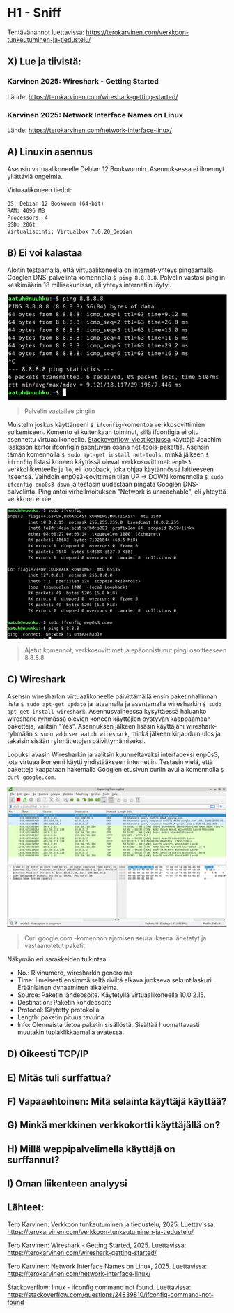 # H1 - Sniff

Tehtävänannot luettavissa: https://terokarvinen.com/verkkoon-tunkeutuminen-ja-tiedustelu/

## X) Lue ja tiivistä:

### Karvinen 2025: Wireshark - Getting Started


Lähde: https://terokarvinen.com/wireshark-getting-started/

### Karvinen 2025: Network Interface Names on Linux

Lähde: https://terokarvinen.com/network-interface-linux/

## A) Linuxin asennus

Asensin virtuaalikoneelle Debian 12 Bookwormin. Asennuksessa ei ilmennyt yllättäviä ongelmia. 

Virtuaalikoneen tiedot:
````
OS: Debian 12 Bookworm (64-bit)
RAM: 4096 MB
Processors: 4
SSD: 20Gt
Virtualisointi: Virtualbox 7.0.20_Debian
````

## B) Ei voi kalastaa

Aloitin testaamalla, että virtuaalikoneella on internet-yhteys pingaamalla Googlen DNS-palvelinta komennolla ``$ ping 8.8.8.8``. Palvelin vastasi pingiin keskimäärin 18 millisekunissa, eli yhteys internetiin löytyi. 

![Add file: pingtesti](/img/h1/ping_1.png)
> Palvelin vastailee pingiin

Muistelin joskus käyttäneeni ``$ ifconfig``-komentoa verkkosovittimien sulkemiseen. Komento ei kuitenkaan toiminut, sillä ifconfigia ei oltu asennettu virtuaalikoneelle. 
 [Stackoverflow-viestiketjussa](https://stackoverflow.com/questions/24839810/ifconfig-command-not-found) käyttäjä Joachim Isaksson kertoi ifconfigin asentuvan osana net-tools-pakettia. Asensin tämän komennolla ``$ sudo apt-get install net-tools``, minkä jälkeen ``$ ifconfig`` listasi koneen käytössä olevat verkkosovittimet: ``enp0s3`` verkkoliikenteelle ja ``lo``, eli loopback, joka ohjaa käytännössä laitteeseen itseensä. Vaihdoin enp0s3-sovittimen tilan UP -> DOWN komennolla ``$ sudo ifconfig enp0s3 down`` ja testasin uudestaan pingata Googlen DNS-palvelinta. Ping antoi virheilmoituksen "Network is unreachable", eli yhteyttä verkkoon ei ole.

![Add file: ifconfig + ping](/img/h1/ping_2.png)
> Ajetut komennot, verkkosovittimet ja epäonnistunut pingi osoitteeseen 8.8.8.8

## C) Wireshark

Asensin wiresharkin virtuaalikoneelle päivittämällä ensin paketinhallinnan lista ``$ sudo apt-get update`` ja lataamalla ja asentamalla wiresharkin ``$ sudo apt-get install wireshark``. Asennusvaiheessa kysyttäessä haluanko wireshark-ryhmässä olevien koneen käyttäjien pystyvän kaappaamaan paketteja, valitsin "Yes". Asennuksen jälkeen lisäsin käyttäjäni wireshark-ryhmään ``$ sudo adduser aatuh wireshark``, minkä jälkeen kirjauduin ulos ja takaisin sisään ryhmätietojen päivittymämiseksi.

Lopuksi avasin Wiresharkin ja valitsin kuunneltavaksi interfaceksi enp0s3, jota virtuaalikoneeni käytti yhdistääkseen internetiin. Testasin vielä, että paketteja kaapataan hakemalla Googlen etusivun curlin avulla komennolla ``$ curl google.com``. 

![Add file: wireshark testi](/img/h1/wireshark_1.png)
>Curl google.com -komennon ajamisen seurauksena lähetetyt ja vastaanotetut paketit

Näkymän eri sarakkeiden tulkintaa:
 - No.: Rivinumero, wiresharkin generoima
 - Time: Ilmeisesti ensimmäiseltä riviltä alkava juokseva sekuntilaskuri. Eräänlainen dynaaminen aikaleima.
 - Source: Paketin lähdeosoite. Käytetyllä virtuaalikoneella 10.0.2.15.
 - Destination: Paketin kohdeosoite
 - Protocol: Käytetty protokolla
 - Length: paketin pituus tavuina
 - Info: Olennaista tietoa paketin sisällöstä. Sisältää huomattavasti muutakin tuplaklikkaamalla avatessa.


## D) Oikeesti TCP/IP


## E) Mitäs tuli surffattua?


## F) Vapaaehtoinen: Mitä selainta käyttäjä käyttää?


## G) Minkä merkkinen verkkokortti käyttäjällä on?


## H) Millä weppipalvelimella käyttäjä on surffannut?


## I) Oman liikenteen analyysi




## Lähteet:

Tero Karvinen: Verkkoon tunkeutuminen ja tiedustelu, 2025. Luettavissa: https://terokarvinen.com/verkkoon-tunkeutuminen-ja-tiedustelu/

Tero Karvinen: Wireshark - Getting Started, 2025. Luettavissa: https://terokarvinen.com/wireshark-getting-started/

Tero Karvinen: Network Interface Names on Linux, 2025. Luettavissa: https://terokarvinen.com/network-interface-linux/

Stackoverflow: linux - ifconfig command not found. Luettavissa: https://stackoverflow.com/questions/24839810/ifconfig-command-not-found
